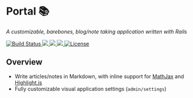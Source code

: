 <p align="center">
  <h1>Portal 📚 </h1>
  <p>
    <i>A customizable, barebones, blog/note taking application written with Rails</i>
  </p>
  <a href="https://circleci.com/gh/AndrewMcBurney/portal">
    <img src="https://circleci.com/gh/AndrewMcBurney/portal.svg?style=shield" alt="Build Status">
  </a>
  <a href="https://codeclimate.com/github/AndrewMcBurney/portal">
    <img src="https://codeclimate.com/github/AndrewMcBurney/portal/badges/gpa.svg" />
  </a>
  <a href="https://codeclimate.com/github/AndrewMcBurney/portal">
    <img src="https://codeclimate.com/github/AndrewMcBurney/portal/badges/coverage.svg" />
  </a>
  <a href="https://codeclimate.com/github/AndrewMcBurney/portal">
    <img src="https://codeclimate.com/github/AndrewMcBurney/portal/badges/issue_count.svg" />
  </a>
  <a href="https://opensource.org/licenses/MIT">
    <img src="https://img.shields.io/badge/License-MIT-blue.svg" alt="License">
  </a>
</p>

## Overview
- Write articles/notes in Markdown, with inline support for [MathJax](https://www.mathjax.org/) and [Highlight.js](https://github.com/isagalaev/highlight.js)
- Fully customizable visual application settings (`admin/settings`)
